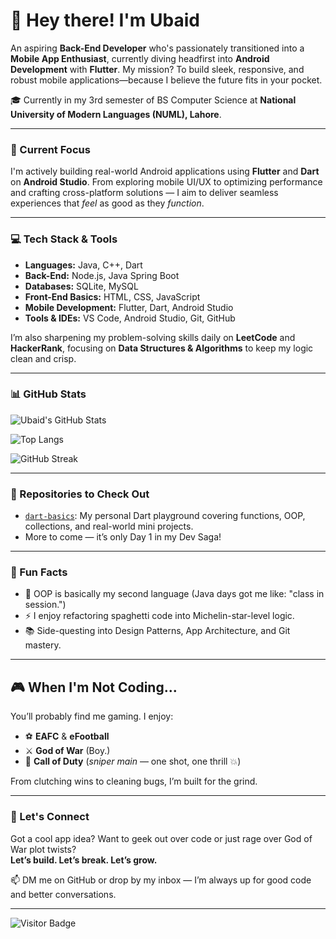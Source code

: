 # 👋 Hey there! I'm Ubaid

An aspiring **Back-End Developer** who's passionately transitioned into a **Mobile App Enthusiast**, currently diving headfirst into **Android Development** with **Flutter**. My mission? To build sleek, responsive, and robust mobile applications—because I believe the future fits in your pocket.

🎓 Currently in my 3rd semester of BS Computer Science at **National University of Modern Languages (NUML), Lahore**.

---

### 📱 Current Focus

I'm actively building real-world Android applications using **Flutter** and **Dart** on **Android Studio**. From exploring mobile UI/UX to optimizing performance and crafting cross-platform solutions — I aim to deliver seamless experiences that *feel* as good as they *function*.

---

### 💻 Tech Stack & Tools

- **Languages:** Java, C++, Dart  
- **Back-End:** Node.js, Java Spring Boot  
- **Databases:** SQLite, MySQL  
- **Front-End Basics:** HTML, CSS, JavaScript  
- **Mobile Development:** Flutter, Dart, Android Studio  
- **Tools & IDEs:** VS Code, Android Studio, Git, GitHub  

I’m also sharpening my problem-solving skills daily on **LeetCode** and **HackerRank**, focusing on **Data Structures & Algorithms** to keep my logic clean and crisp.

---

### 📊 GitHub Stats

<!-- Stats Card -->
![Ubaid's GitHub Stats](https://github-readme-stats.vercel.app/api?username=ubaiddar1614&show_icons=true&theme=dark&hide_border=false&cache_seconds=86400)

<!-- Top Languages Card -->
![Top Langs](https://github-readme-stats.vercel.app/api/top-langs/?username=ubaiddar1614&layout=compact&theme=dark&hide_border=false&cache_seconds=86400&hide=c)

<!-- Streak Stats -->
![GitHub Streak](https://streak-stats.demolab.com?user=ubaiddar1614&theme=dark&hide_border=false)

---

### 🧠 Repositories to Check Out

- [`dart-basics`](https://github.com/ubaiddar1614/Dart): My personal Dart playground covering functions, OOP, collections, and real-world mini projects.
- More to come — it’s only Day 1 in my Dev Saga!

---

### 🧩 Fun Facts

- 💭 OOP is basically my second language (Java days got me like: "class in session.")
- ⚡ I enjoy refactoring spaghetti code into Michelin-star-level logic.
- 📚 Side-questing into Design Patterns, App Architecture, and Git mastery.

---

## 🎮 When I'm Not Coding...

You’ll probably find me gaming. I enjoy:

- ⚽ **EAFC** & **eFootball**
- ⚔️ **God of War** (Boy.)
- 🔫 **Call of Duty** (*sniper main* — one shot, one thrill 💥)

From clutching wins to cleaning bugs, I’m built for the grind.

---

### 💬 Let's Connect

Got a cool app idea? Want to geek out over code or just rage over God of War plot twists?  
**Let’s build. Let’s break. Let’s grow.**

📫 DM me on GitHub or drop by my inbox — I’m always up for good code and better conversations.

---

![Visitor Badge](https://komarev.com/ghpvc/?username=ubaiddar1614&style=flat-square&color=blue)
